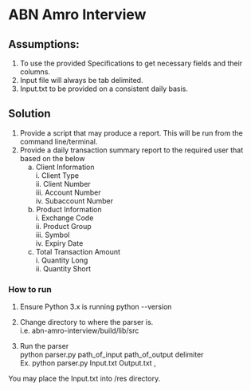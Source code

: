 # ABN Amro Interview

## Assumptions:
1.	To use the provided Specifications to get necessary fields and their columns.
2.	Input file will always be tab delimited.
3.	Input.txt to be provided on a consistent daily basis.

## Solution
1. Provide a script that may produce a report. This will be run from the command line/terminal.
2. Provide a daily transaction summary report to the required user that based on the below <br>
&nbsp;&nbsp;&nbsp;&nbsp;a.	Client Information<br>
&nbsp;&nbsp;&nbsp;&nbsp;&nbsp;&nbsp;&nbsp;&nbsp;i.	Client Type<br>
&nbsp;&nbsp;&nbsp;&nbsp;&nbsp;&nbsp;&nbsp;&nbsp;ii.	Client Number<br>
&nbsp;&nbsp;&nbsp;&nbsp;&nbsp;&nbsp;&nbsp;&nbsp;iii.	Account Number<br>
&nbsp;&nbsp;&nbsp;&nbsp;&nbsp;&nbsp;&nbsp;&nbsp;iv.	Subaccount Number<br>
&nbsp;&nbsp;&nbsp;&nbsp;b.	Product Information<br>
&nbsp;&nbsp;&nbsp;&nbsp;&nbsp;&nbsp;&nbsp;&nbsp;i.	Exchange Code<br>
&nbsp;&nbsp;&nbsp;&nbsp;&nbsp;&nbsp;&nbsp;&nbsp;ii.	Product Group<br>
&nbsp;&nbsp;&nbsp;&nbsp;&nbsp;&nbsp;&nbsp;&nbsp;iii.	Symbol<br>
&nbsp;&nbsp;&nbsp;&nbsp;&nbsp;&nbsp;&nbsp;&nbsp;iv.	Expiry Date<br>
&nbsp;&nbsp;&nbsp;&nbsp;c.	Total Transaction Amount<br>
&nbsp;&nbsp;&nbsp;&nbsp;&nbsp;&nbsp;&nbsp;&nbsp;i.	Quantity Long<br>
&nbsp;&nbsp;&nbsp;&nbsp;&nbsp;&nbsp;&nbsp;&nbsp;ii.	Quantity Short<br>

### How to run

1. Ensure Python 3.x is running
    python --version

2. Change directory to where the parser is.<br>i.e. abn-amro-interview/build/lib/src

3. Run the parser <br>python parser.py path_of_input path_of_output delimiter
<br>Ex. python parser.py Input.txt Output.txt ,

You may place the Input.txt into /res directory.

